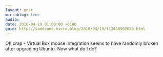 ```yaml
---
layout: post
microblog: true
audio: 
date: 2010-04-19 01:00:00 +0100
guid: http://samdeane.micro.blog/2010/04/19/t12458902023.html
---
```

Oh crap - Virtual Box mouse integration seems to have randomly broken after upgrading Ubuntu. Now what do I do?
